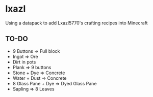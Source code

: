 # lxazl

Using a datapack to add Lxazl5770's crafting recipes into Minecraft

## TO-DO

- 9 Buttons => Full block
- Ingot => Ore
- Dirt in pots
- Plank => 9 buttons
- Stone + Dye => Concrete
- Water + Dust => Concrete
- 8 Glass Pane + Dye => Dyed Glass Pane
- Sapling => 8 Leaves
